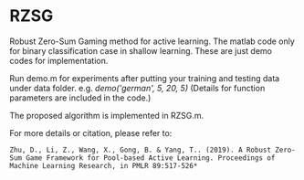 # RZSG
Robust Zero-Sum Gaming method for active learning. The matlab code only for binary classification case in shallow learning. These are just demo codes for implementation. 

Run demo.m for experiments after putting your training and testing data under data folder. e.g. *demo('german', 5, 20, 5)* (Details for function parameters are included in the code.)

The proposed algorithm is implemented in RZSG.m. 

For more details or citation, please refer to:
```
Zhu, D., Li, Z., Wang, X., Gong, B. & Yang, T.. (2019). A Robust Zero-Sum Game Framework for Pool-based Active Learning. Proceedings of Machine Learning Research, in PMLR 89:517-526*
```

